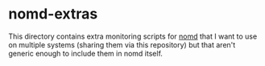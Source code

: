 nomd-extras
===========

This directory contains extra monitoring scripts for [nomd](https://github.com/mmitch/nomd)
that I want to use on multiple systems (sharing them via this repository)
but that aren't generic enough to include them in nomd itself.
